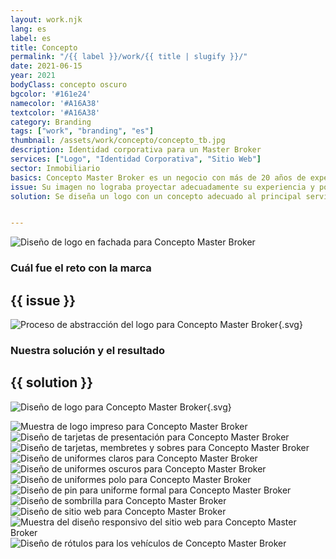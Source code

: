 ```yaml
---
layout: work.njk 
lang: es
label: es
title: Concepto
permalink: "/{{ label }}/work/{{ title | slugify }}/"
date: 2021-06-15
year: 2021
bodyClass: concepto oscuro
bgcolor: '#161e24'
namecolor: '#A16A38'
textcolor: '#A16A38'
category: Branding
tags: ["work", "branding", "es"]
thumbnail: /assets/work/concepto/concepto_tb.jpg
description: Identidad corporativa para un Master Broker
services: ["Logo", "Identidad Corporativa", "Sitio Web"]
sector: Inmobiliario
basics: Concepto Master Broker es un negocio con más de 20 años de experiencia en el rubro del desarrollo inmobiliario. Los años en el mercado le han permitido un buen posicionamiento y reconocimiento en el sector, sin embargo, no contaban con una estrategia de marca sólida, apegada a sus valores como negocio. A continuación te presentamos nuestro proceso para llegar a este resultado.
issue: Su imagen no lograba proyectar adecuadamente su experiencia y posicionamiento en el mercado. Su logo era limitado, en gran medida porque no hacia referencia a su principal servicio, la consultoría. En la imagen se usaba una casa como símbolo, sin embargo ellos no venden casas, al menos no de manera directa. Siendo un elemento figurativo, impedía que su significado se percibiera como un negocio extenso, complejo, por el contrario se reducía a lo poco que puede ser proyectado por una casa. Sus colores corporativos tampoco eran favorables. El amarillo y el morado se presentaban en un tono intenso, lo que ocasionaba problemas de contraste y legibilidad.
solution: Se diseña un logo con un concepto adecuado al principal servicio del negocio. Se representa gráficamente una idea (cuadrado, intangible, mental, solo 2 dimensiones) que proviene de un desarrollador en vías de hacer realidad su proyecto inmobiliario. Concepto MB ayuda a estructurar esta idea, a fin de convertirla en una realidad (tangible, 3 dimensiones, un cubo, una extrusión). A lo largo de todo el proyecto inmobiliario, se brindará dirección a través de 2 columnas esenciales, 1. la asesoría al desarrollador y 2. la venta a través de agencias inmobiliarias. Esto se representa con una flecha dividida en dos partes, que surgen de la extrusión del cubo.


---
```


![Diseño de logo en fachada para Concepto Master Broker](/assets/work/concepto/concepto_oficinas.jpg)

<div class="column__2">
    <div class="col__left">
        <h3>Cuál fue el reto con la marca</h3>
    </div>
    <div class="col__right">
        <h2>{{ issue }}</h2>
    </div>
</div>

![Proceso de abstracción del logo para Concepto Master Broker](/assets/work/concepto/concepto_logo_proceso.svg){.svg}

<div class="column__2 work__column__2">
    <div class="col__left">
        <h3>Nuestra solución y el resultado</h3>
    </div>
    <div class="col__right">
        <h2>{{ solution }}</h2>
    </div>
</div>

![Diseño de logo para Concepto Master Broker](/assets/work/concepto/concepto_logo.svg){.svg}

![Muestra de logo impreso para Concepto Master Broker](/assets/work/concepto/concepto_logo_impreso.jpg)
![Diseño de tarjetas de presentación para Concepto Master Broker](/assets/work/concepto/concepto_tarjetas.jpg)
![Diseño de tarjetas, membretes y sobres para Concepto Master Broker](/assets/work/concepto/concepto_membretes_tarjetas_sobres.jpg)
![Diseño de uniformes claros para Concepto Master Broker](/assets/work/concepto/concepto_uniforme_claro.jpg)
![Diseño de uniformes oscuros para Concepto Master Broker](/assets/work/concepto/concepto_uniforme_oscuro.jpg)
![Diseño de uniformes polo para Concepto Master Broker](/assets/work/concepto/concepto_unfiromes_polo.jpg)
![Diseño de pin para uniforme formal para Concepto Master Broker](/assets/work/concepto/concepto_pin.jpg)
![Diseño de sombrilla para Concepto Master Broker](/assets/work/concepto/concepto_sombrilla.jpg)
![Diseño de sitio web para Concepto Master Broker](/assets/work/concepto/concepto_web.jpg)
![Muestra del diseño responsivo del sitio web para Concepto Master Broker](/assets/work/concepto/concepto_web_responsivo.jpg)
![Diseño de rótulos para los vehículos de Concepto Master Broker](/assets/work/concepto/concepto_vehiculos.jpg)